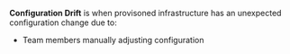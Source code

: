 **Configuration Drift** is when provisoned infrastructure has an unexpected configuration change due to:
- Team members manually adjusting configuration 
